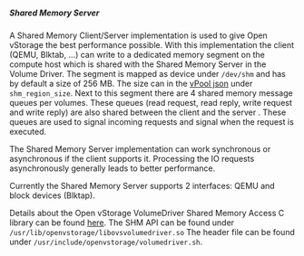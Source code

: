 <a name="shm"></a>
##### Shared Memory Server
A Shared Memory Client/Server implementation is used to give Open vStorage the best performance possible. With this implementation the client (QEMU, Blktab, ...) can write to a dedicated memory segment on the compute host which is shared with the Shared Memory Server in the Volume Driver.
The segment is mapped as device under `/dev/shm` and has by default a size of 256 MB. The size can in the [vPool json](../../../Administration/Configs/vpool.md) under `shm_region_size`.  Next to this segment there are 4 shared memory message queues per volumes. These queues (read request, read reply, write request and write reply) are also shared between the client and the server . These queues are used to signal incoming requests and signal when the request is executed.

The Shared Memory Server implementation can work synchronous or asynchronous if the client supports it. Processing the IO requests asynchronously generally leads to better performance.

Currently the Shared Memory Server supports 2 interfaces: QEMU and block devices (Blktap).

Details about the Open vStorage VolumeDriver Shared Memory Access C library can be found [here](https://github.com/openvstorage/volumedriver/blob/dev/doc/libovsvolumedriver.txt).
The SHM API can be found under `/usr/lib/openvstorage/libovsvolumedriver.so`
The header file can be found under `/usr/include/openvstorage/volumedriver.sh`.
